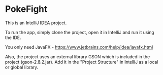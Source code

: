 # PokeFight

This is an IntelliJ IDEA project. 

To run the app, simply clone the project, open it in IntelliJ and run it using the IDE.

You only need JavaFX - https://www.jetbrains.com/help/idea/javafx.html

Also, the project uses an external library GSON which is included in the project (gson-2.8.2.jar). Add it in the "Project Structure" in IntelliJ as a local or global library.
